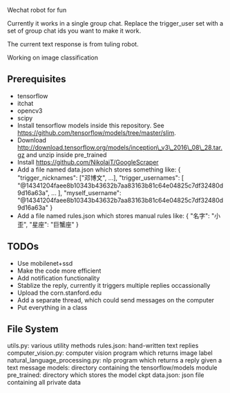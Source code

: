 Wechat robot for fun

Currently it works in a single group chat. Replace the trigger\_user set with a set of group chat ids you want to make it work.

The current text response is from tuling robot.

Working on image classification

## Prerequisites
* tensorflow
* itchat
* opencv3
* scipy
* Install tensorflow models inside this repository. See https://github.com/tensorflow/models/tree/master/slim.
* Download http://download.tensorflow.org/models/inception\_v3\_2016\_08\_28.tar.gz and unzip inside pre\_trained
* Install https://github.com/NikolaiT/GoogleScraper
* Add a file named data.json which stores something like:
{
	"trigger_nicknames": ["邓博文", ...],
	"trigger_usernames": [
	  "@14341204faee8b10343b43632b7aa83163b81c64e04825c7df32480d9d16a63a",
	  ...
	],
	"myself_username": "@14341204faee8b10343b43632b7aa83163b81c64e04825c7df32480d9d16a63a"
}
* Add a file named rules.json which stores manual rules like:
{
	"名字": "小歪",
	"星座": "巨蟹座"
}

## TODOs
* Use mobilenet+ssd
* Make the code more efficient
* Add notification functionality
* Stablize the reply, currently it triggers multiple replies occassionally
* Upload the corn.stanford.edu
* Add a separate thread, which could send messages on the computer
* Put everything in a class

## File System
utils.py: various utility methods
rules.json: hand-written text replies
computer\_vision.py: computer vision program which returns image label
natural\_language\_processing.py: nlp program which returns a reply given a text message
models: directory containing the tensorflow/models module
pre\_trained: directory which stores the model ckpt
data.json: json file containing all private data
